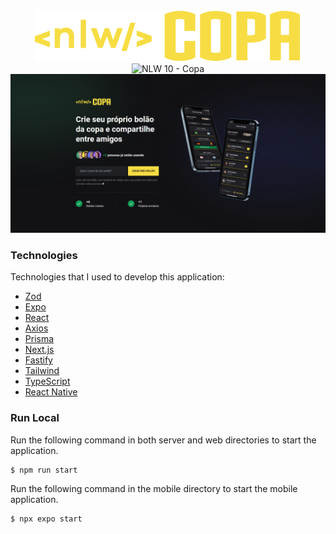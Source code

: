 <div align="center">
  <img alt="NLW Copa" src="./web/src/assets/logo.svg" />
</div>

<div align="center">
  <img src="https://img.shields.io/static/v1?label=NLW&message=10&color=F7DD43&labelColor=202024" alt="NLW 10 - Copa" />  
</div>

<img alt="NLW Copa" src="./web/public/NLWCopa.png" />

### Technologies

<p>Technologies that I used to develop this application:<p>

- [Zod](https://github.com/colinhacks/zod)
- [Expo](https://expo.dev/)
- [React](https://reactjs.org/)
- [Axios](https://axios-http.com/)
- [Prisma](https://www.prisma.io/)
- [Next.js](https://nextjs.org/)
- [Fastify](https://www.fastify.io/)
- [Tailwind](https://tailwindcss.com/)
- [TypeScript](https://www.typescriptlang.org/)
- [React Native](https://reactnative.dev/)

### Run Local

Run the following command in both server and web directories to start the application.

```bash
$ npm run start
```

Run the following command in the mobile directory to start the mobile application.

```bash
$ npx expo start
```
